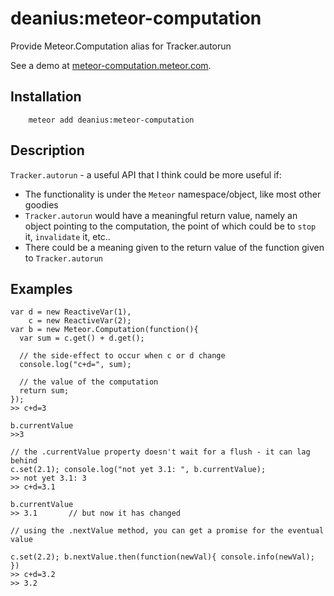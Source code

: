 # deanius:meteor-computation

Provide Meteor.Computation alias for Tracker.autorun

See a demo at [meteor-computation.meteor.com](meteor-computation.meteor.com).

## Installation

```
    meteor add deanius:meteor-computation
```

## Description

`Tracker.autorun` - a useful API that I think could be more useful if:

  * The functionality is under the `Meteor` namespace/object, like most other goodies
  * `Tracker.autorun` would have a meaningful return value, namely an object pointing to the computation, the point of which could be to `stop` it, `invalidate` it, etc..
  * There could be a meaning given to the return value of the function given to `Tracker.autorun`

## Examples

```
var d = new ReactiveVar(1),
    c = new ReactiveVar(2);
var b = new Meteor.Computation(function(){
  var sum = c.get() + d.get();

  // the side-effect to occur when c or d change
  console.log("c+d=", sum);

  // the value of the computation
  return sum;
});
>> c+d=3

b.currentValue
>>3

// the .currentValue property doesn't wait for a flush - it can lag behind
c.set(2.1); console.log("not yet 3.1: ", b.currentValue);
>> not yet 3.1: 3
>> c+d=3.1

b.currentValue
>> 3.1       // but now it has changed

// using the .nextValue method, you can get a promise for the eventual value

c.set(2.2); b.nextValue.then(function(newVal){ console.info(newVal); })
>> c+d=3.2
>> 3.2


```

